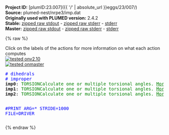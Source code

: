 **Project ID:** [plumID:23.007]({{ '/' | absolute_url }}eggs/23/007/)  
**Source:** plumed-nest/nrpe3/imp.dat  
**Originally used with PLUMED version:** 2.4.2  
**Stable:** [zipped raw stdout](imp.dat.plumed.stdout.txt.zip) - [zipped raw stderr](imp.dat.plumed.stderr.txt.zip) - [stderr](imp.dat.plumed.stderr)  
**Master:** [zipped raw stdout](imp.dat.plumed_master.stdout.txt.zip) - [zipped raw stderr](imp.dat.plumed_master.stderr.txt.zip) - [stderr](imp.dat.plumed_master.stderr)  

{% raw %}
<div class="plumedpreheader">
<div class="headerInfo" id="value_details_data/plumed-nest/nrpe3/imp.dat"> Click on the labels of the actions for more information on what each action computes </div>
<div class="containerBadge">
<div class="headerBadge"><a href="imp.dat.plumed.stderr"><img src="https://img.shields.io/badge/v2.10-passing-green.svg" alt="tested onv2.10" /></a></div>
<div class="headerBadge"><a href="imp.dat.plumed_master.stderr"><img src="https://img.shields.io/badge/master-passing-green.svg" alt="tested onmaster" /></a></div>
</div>
</div>
<pre class="plumedlisting">
<span style="color:blue" class="comment"># dihedrals</span>
<span style="color:blue" class="comment"># improper</span>
<b name="data/plumed-nest/nrpe3/imp.datimp0" onclick='showPath("data/plumed-nest/nrpe3/imp.dat","data/plumed-nest/nrpe3/imp.datimp0","data/plumed-nest/nrpe3/imp.datimp0","brown")'>imp0</b>: <span class="plumedtooltip" style="color:green">TORSION<span class="right">Calculate one or multiple torsional angles. <a href="https://www.plumed.org/doc-master/user-doc/html/TORSION" style="color:green">More details</a><i></i></span></span> <span class="plumedtooltip">ATOMS<span class="right">the four atoms involved in the torsional angle<i></i></span></span>=7,8,9,13
<span style="display:none;" id="data/plumed-nest/nrpe3/imp.datimp0">The TORSION action with label <b>imp0</b> calculates the following quantities:<table  align="center" frame="void" width="95%" cellpadding="5%"><tr><td width="5%"><b> Quantity </b>  </td><td><b> Description </b> </td></tr><tr><td width="5%">imp0.value</td><td>the TORSION involving these atoms</td></tr></table></span><b name="data/plumed-nest/nrpe3/imp.datimp1" onclick='showPath("data/plumed-nest/nrpe3/imp.dat","data/plumed-nest/nrpe3/imp.datimp1","data/plumed-nest/nrpe3/imp.datimp1","brown")'>imp1</b>: <span class="plumedtooltip" style="color:green">TORSION<span class="right">Calculate one or multiple torsional angles. <a href="https://www.plumed.org/doc-master/user-doc/html/TORSION" style="color:green">More details</a><i></i></span></span> <span class="plumedtooltip">ATOMS<span class="right">the four atoms involved in the torsional angle<i></i></span></span>=35,36,37,41
<span style="display:none;" id="data/plumed-nest/nrpe3/imp.datimp1">The TORSION action with label <b>imp1</b> calculates the following quantities:<table  align="center" frame="void" width="95%" cellpadding="5%"><tr><td width="5%"><b> Quantity </b>  </td><td><b> Description </b> </td></tr><tr><td width="5%">imp1.value</td><td>the TORSION involving these atoms</td></tr></table></span><b name="data/plumed-nest/nrpe3/imp.datimp2" onclick='showPath("data/plumed-nest/nrpe3/imp.dat","data/plumed-nest/nrpe3/imp.datimp2","data/plumed-nest/nrpe3/imp.datimp2","brown")'>imp2</b>: <span class="plumedtooltip" style="color:green">TORSION<span class="right">Calculate one or multiple torsional angles. <a href="https://www.plumed.org/doc-master/user-doc/html/TORSION" style="color:green">More details</a><i></i></span></span> <span class="plumedtooltip">ATOMS<span class="right">the four atoms involved in the torsional angle<i></i></span></span>=57,58,59,63

<span style="color:blue" class="comment">#PRINT ARG=* STRIDE=1000 FILE=DRIVER</span>
<span style="display:none;" id="data/plumed-nest/nrpe3/imp.datimp2">The TORSION action with label <b>imp2</b> calculates the following quantities:<table  align="center" frame="void" width="95%" cellpadding="5%"><tr><td width="5%"><b> Quantity </b>  </td><td><b> Description </b> </td></tr><tr><td width="5%">imp2.value</td><td>the TORSION involving these atoms</td></tr></table></span></pre>
{% endraw %}
